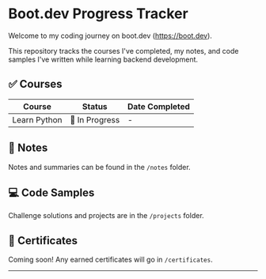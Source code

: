 # Boot.dev Progress Tracker

Welcome to my coding journey on boot.dev (https://boot.dev).

This repository tracks the courses I've completed, my notes, and code samples I've written while learning backend development.

## ✅ Courses

| Course                         | Status        | Date Completed |
|-------------------------------|---------------|----------------|
| Learn Python                  | 🔄 In Progress | -              |

## 🧠 Notes
Notes and summaries can be found in the `/notes` folder.

## 💻 Code Samples
Challenge solutions and projects are in the `/projects` folder.

## 📜 Certificates
Coming soon! Any earned certificates will go in `/certificates`.

---
